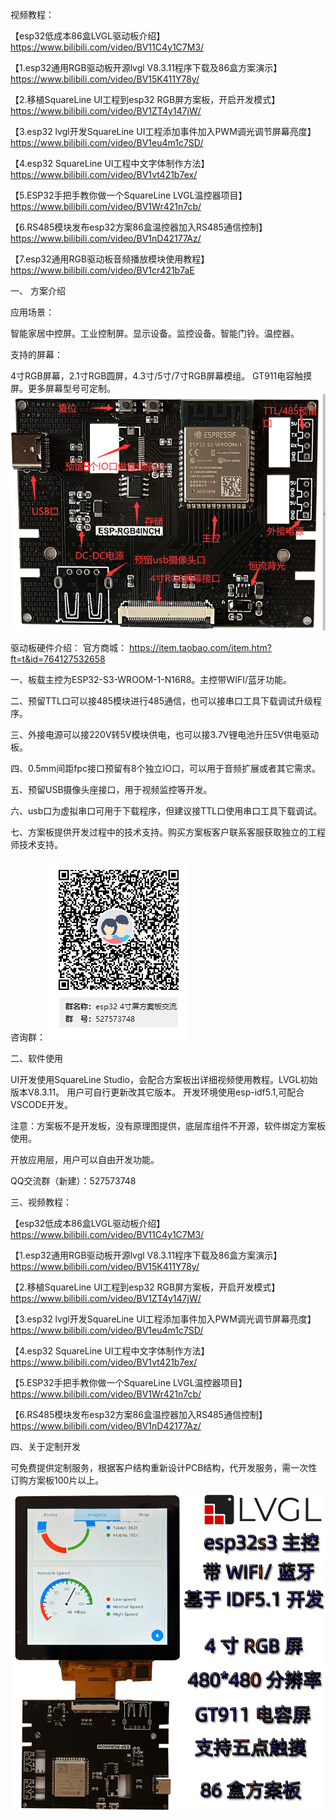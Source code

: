 视频教程：

【esp32低成本86盒LVGL驱动板介绍】 https://www.bilibili.com/video/BV11C4y1C7M3/

【1.esp32通用RGB驱动板开源lvgl V8.3.11程序下载及86盒方案演示】 https://www.bilibili.com/video/BV15K411Y78y/

【2.移植SquareLine UI工程到esp32 RGB屏方案板，开启开发模式】 https://www.bilibili.com/video/BV1ZT4y147jW/

【3.esp32 lvgl开发SquareLine UI工程添加事件加入PWM调光调节屏幕亮度】 https://www.bilibili.com/video/BV1eu4m1c7SD/

【4.esp32 SquareLine UI工程中文字体制作方法】 https://www.bilibili.com/video/BV1vt421b7ex/

【5.ESP32手把手教你做一个SquareLine LVGL温控器项目】 https://www.bilibili.com/video/BV1Wr421n7cb/

【6.RS485模块发布esp32方案86盒温控器加入RS485通信控制】 https://www.bilibili.com/video/BV1nD42177Az/

【7.esp32通用RGB驱动板音频播放模块使用教程】 https://www.bilibili.com/video/BV1cr421b7aE


一、	方案介绍 

应用场景：

智能家居中控屏。工业控制屏。显示设备。监控设备。智能门铃。温控器。

支持的屏幕：

4寸RGB屏幕，2.1寸RGB圆屏，4.3寸/5寸/7寸RGB屏幕模组。
GT911电容触摸屏。更多屏幕型号可定制。
![输入图片说明](%E8%A7%84%E6%A0%BC%E4%B9%A6%E7%AD%89/1.png)

驱动板硬件介绍：
官方商城：
https://item.taobao.com/item.htm?ft=t&id=764127532658

一、板载主控为ESP32-S3-WROOM-1-N16R8。主控带WIFI/蓝牙功能。

二、预留TTL口可以接485模块进行485通信，也可以接串口工具下载调试升级程序。

三、外接电源可以接220V转5V模块供电，也可以接3.7V锂电池升压5V供电驱动板。

四、0.5mm间距fpc接口预留有8个独立IO口，可以用于音频扩展或者其它需求。

五、预留USB摄像头座接口，用于视频监控等开发。

六、usb口为虚拟串口可用于下载程序，但建议接TTL口使用串口工具下载调试。

七、方案板提供开发过程中的技术支持。购买方案板客户联系客服获取独立的工程师技术支持。

咨询群：
![输入图片说明](%E8%A7%84%E6%A0%BC%E4%B9%A6%E7%AD%89/esp32%204%E5%AF%B8%E5%B1%8F%E6%96%B9%E6%A1%88%E6%9D%BF%E4%BA%A4%E6%B5%81%E7%BE%A4%E4%BA%8C%E7%BB%B4%E7%A0%81.png)

二、软件使用

UI开发使用SquareLine Studio，会配合方案板出详细视频使用教程。LVGL初始版本V8.3.11。
用户可自行更新改其它版本。
开发环境使用esp-idf5.1,可配合VSCODE开发。

注意：方案板不是开发板，没有原理图提供，底层库组件不开源，软件绑定方案板使用。

开放应用层，用户可以自由开发功能。

QQ交流群（新建）：527573748

三、视频教程：

【esp32低成本86盒LVGL驱动板介绍】 https://www.bilibili.com/video/BV11C4y1C7M3/

【1.esp32通用RGB驱动板开源lvgl V8.3.11程序下载及86盒方案演示】 https://www.bilibili.com/video/BV15K411Y78y/

【2.移植SquareLine UI工程到esp32 RGB屏方案板，开启开发模式】 https://www.bilibili.com/video/BV1ZT4y147jW/

【3.esp32 lvgl开发SquareLine UI工程添加事件加入PWM调光调节屏幕亮度】 https://www.bilibili.com/video/BV1eu4m1c7SD/

【4.esp32 SquareLine UI工程中文字体制作方法】 https://www.bilibili.com/video/BV1vt421b7ex/

【5.ESP32手把手教你做一个SquareLine LVGL温控器项目】 https://www.bilibili.com/video/BV1Wr421n7cb/

【6.RS485模块发布esp32方案86盒温控器加入RS485通信控制】 https://www.bilibili.com/video/BV1nD42177Az/

四、关于定制开发

可免费提供定制服务，根据客户结构重新设计PCB结构，代开发服务，需一次性订购方案板100片以上。

![输入图片说明](%E8%A7%84%E6%A0%BC%E4%B9%A6%E7%AD%89/86box.jpg)

